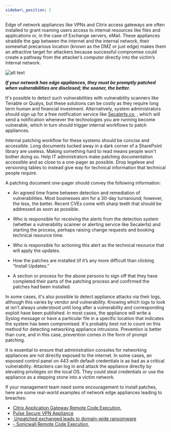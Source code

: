 ```yaml
---
sidebar\_position: 2
---
```


Edge of network appliances like VPNs and Citrix access gateways are often installed to grant roaming users access to internal resources like files and applications or, in the case of Exchange servers, eMail. These appliances straddle the gap between the internet and the internal network, their somewhat precarious location (known as the DMZ or just edge) makes them an attractive target for attackers because successful compromise could create a pathway from the attacker’s computer directly into the victim’s internal network. 


![alt text][image-1]


***If your network has edge appliances, they must be promptly patched when vulnerabilities are disclosed; the sooner, the better.***


It's possible to detect such vulnerabilities with vulnerability scanners like Tenable or Qualys, but these solutions can be costly as they require long term human and financial investment. Alternatively, system administrators should sign up for a free notification service like [Secalerts.co ][1] , which will send a notification whenever the technologies you are running become vulnerable, which in turn should trigger internal workflows to patch appliances.

Internal patching workflow for these systems should be concise and accessible. Long documents tucked away in a dark corner of a SharePoint library are useless. Making something hard to read means people won't bother doing so. Help IT administrators make patching documentation accessible and as close to a one-pager as possible. Drop legalese and versioning tables to instead give way for technical information that technical people require.



A patching document one-pager should convey the following information: 



- An agreed time frame between detection and remediation of vulnerabilities. Most businesses aim for a 30-day turnaround; however, the less, the better. Recent CVEs come with sharp teeth that should be addressed as soon as possible.

- Who is responsible for receiving the alerts from the detection system (whether a vulnerability scanner or alerting service like Secalerts) and starting the process, perhaps raising change requests and booking technical resource time.


- Who is responsible for actioning this alert as the technical resource that will apply the updates.

- How the patches are installed (if it’s any more difficult than clicking “Install Updates.”

- A section or process for the above persons to sign off that they have completed their parts of the patching process and confirmed the patches had been installed.


In some cases, it's also possible to detect appliance attacks via their logs, although this varies by vendor and vulnerability. Knowing which logs to look at isn't always understood until long after a vulnerability and corresponding exploit have been published. In most cases, the appliance will write a Syslog message or have a particular file in a specific location that indicates the system has been compromised. It's probably best not to count on this method for detecting networking appliance intrusions. Prevention is better than cure, and in this case, prevention comes in the form of prompt patching.

It is essential to ensure that administration consoles for networking appliances are not directly exposed to the internet. In some cases, an exposed control panel on 443 with default credentials is as bad as a critical vulnerability. Attackers can log in and attack the appliance directly by elevating privileges on the local OS. They could steal credentials or use the appliance as a stepping stone into a victim network. 

If your management team need some encouragement to install patches, here are some real-world examples of network edge appliances leading to breaches:  

- [Citrix Application Gateway Remote Code Execution ][2]
- [Pulse Secure VPN Appliance][3]
- [ Unpatched exchanged leads to domain-wide ransomware][4]
- [- Sonicwall Remote Code Execution ][5]



[1]:	https://secalerts.co
[2]:	https://www.zdnet.com/article/hackers-target-unpatched-citrix-servers-to-deploy-ransomware/
[3]:	https://www.cisa.gov/uscert/ncas/current-activity/2021/07/21/malware-targeting-pulse-secure-devices
[4]:	https://thedfirreport.com/2021/11/15/exchange-exploit-leads-to-domain-wide-ransomware/
[5]:	https://threatpost.com/critical-sonicwall-vpn-bugs-appliance-takeover/176869/

[image-1]:	/img/DocImages/VPNDiagram.png
